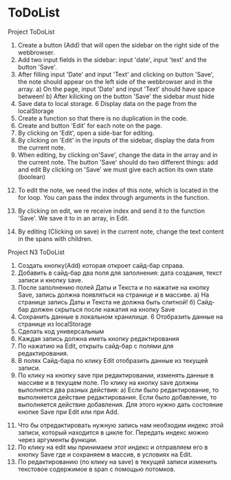 # ToDoList
Project ToDoList
1. Create a button (Add) that will open the sidebar on the right side of the webbrowser.
2. Add two input fields in the sidebar: input 'date', input 'text' and the button 'Save'.
3. After filling input 'Date' and input 'Text'  and clicking on button 'Save', the note should appear on the left side of the webbrowser and in the array.
a) On the page, input 'Date' and input 'Text' should have space between!
b) After kilicking on the button 'Save' the sidebar must hide 
4. Save data to local storage.
6  Display data on the page from the localStorage
7. Сreate a function so that there is no duplication in the code.
8. Сreate and button 'Edit' for each note on the page.
9. By clicking on 'Edit', open a side-bar for editing.
10. By clicking on 'Edit' in the inputs of the sidebar, display the data from the current note.
11. When editing, by clicking on'Save', change the data in the array and in the current note.
    The button 'Save' should do two different things: add and edit
    By clicking on 'Save' we must give each action its own state (boolean)
12) To edit the note, we need the index of this note, which is located in the for loop. You can pass the index through arguments in the function.

13) By clicking on edit, we re receive index and send it to the function 'Save'. We save it to in an array, in Edit.
14) By editing (Clicking on save) in the current note, change the text content in the spans with children.


Project N3 ToDoList
1. Создать кнопку(Add) которая откроет сайд-бар справа. 
2. Добавить в сайд-бар два поля для заполнения: дата создания, текст записи и       кнопку save.
3. После заполнению полей Даты и Текста и  по нажатие на кнопку Save, запись должна появляться на странице и в массиве.
   a)  На странице запись Даты и Текста не должна быть слитной!
   б)  Сайд-бар должен скрыться после нажатия на кнопку Save
4. Сохранить данные в локальном хранилище. 
6  Отобразить данные на странице из localStorage
7. Cделать код универсальным
7. Каждая запись должна иметь кнопку редактирования
8. По нажатию на Edit, открыть сайд-бар с полями для редактирования. 
9. В полях Сайд-бара по клику Edit отобразить данные из текущей записи.
10. По клику на кнопку save при редактировании, изменять данные в массиве и в текущем поле.
    По клику на кнопку save должны выполнятся два разных действия:
    а) Если было редактирование, то выполняется действие редактирования. Если было добавление, то выполняется действие добавления. Для этого нужно дать состояние кнопке Save при Edit или при Add.
11) Что бы отредактировать нужную запись нам необходим индекс этой записи, который находится в цикле for. Передать индекс можно через аргументы функции.
12) По клику на edit мы принимаем этот индекс и отправляем его в кнопку Save где и сохраняем в массив, в условиях на Edit.
13) По редактированию (по клику на save) в текущей записи изменить текстовое содержимое в span c помощью потомков. 
